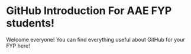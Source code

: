 # GitHub Introduction For AAE FYP students!
Welcome everyone! You can find everything useful about GitHub for your FYP here!
